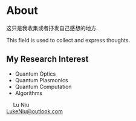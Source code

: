 # About

这只是我收集或者抒发自己感想的地方.  

This field is used to collect and express thoughts. 

## My Research Interest

* Quantum Optics
* Quantum Plasmonics
* Quantum Computation
* Algorithms

&emsp; Lu Niu  
LukeNiu@outlook.com
